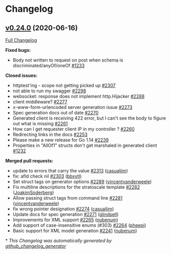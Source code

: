 # Changelog

## [v0.24.0](https://github.com/protodev-site/go-swagger/tree/v0.24.0) (2020-06-16)

[Full Changelog](https://github.com/protodev-site/go-swagger/compare/v0.23.0...v0.24.0)

**Fixed bugs:**

- Body not written to request on post when schema is discriminated/anyOf/oneOf [\#1233](https://github.com/protodev-site/go-swagger/issues/1233)

**Closed issues:**

- httptest'ing - scope not getting picked up [\#2307](https://github.com/protodev-site/go-swagger/issues/2307)
- not able to run my swagger  [\#2298](https://github.com/protodev-site/go-swagger/issues/2298)
- websocket: response does not implement http.Hijacker [\#2288](https://github.com/protodev-site/go-swagger/issues/2288)
- client middleware? [\#2277](https://github.com/protodev-site/go-swagger/issues/2277)
- x-www-form-urlencoded server generation issue [\#2273](https://github.com/protodev-site/go-swagger/issues/2273)
- Spec generation docs out of date [\#2270](https://github.com/protodev-site/go-swagger/issues/2270)
- Generated client is receiving 422 error, but I can't see the body to figure out what is missing [\#2261](https://github.com/protodev-site/go-swagger/issues/2261)
- How can I get requester client IP in my controller ? [\#2260](https://github.com/protodev-site/go-swagger/issues/2260)
- Redirecting links in the docs [\#2253](https://github.com/protodev-site/go-swagger/issues/2253)
- Please make a new release for Go 1.14 [\#2239](https://github.com/protodev-site/go-swagger/issues/2239)
- Properties in "AllOf1" structs don't get marshaled in generated client [\#1232](https://github.com/protodev-site/go-swagger/issues/1232)

**Merged pull requests:**

- update to errors that carry the value [\#2313](https://github.com/protodev-site/go-swagger/pull/2313) ([casualjim](https://github.com/casualjim))
- fix: afld check nil [\#2303](https://github.com/protodev-site/go-swagger/pull/2303) ([bbxytl](https://github.com/bbxytl))
- Set struct tags on generator options [\#2289](https://github.com/protodev-site/go-swagger/pull/2289) ([vincentvanderweele](https://github.com/vincentvanderweele))
- Fix multiline descriptions for the stratoscale template [\#2282](https://github.com/protodev-site/go-swagger/pull/2282) ([JoakimSoderberg](https://github.com/JoakimSoderberg))
- Allow passing struct tags from command line [\#2281](https://github.com/protodev-site/go-swagger/pull/2281) ([vincentvanderweele](https://github.com/vincentvanderweele))
- fix wrong pointer designation [\#2274](https://github.com/protodev-site/go-swagger/pull/2274) ([casualjim](https://github.com/casualjim))
- Update docs for spec generation [\#2271](https://github.com/protodev-site/go-swagger/pull/2271) ([glindsell](https://github.com/glindsell))
- Improvements for XML support [\#2265](https://github.com/protodev-site/go-swagger/pull/2265) ([nubenum](https://github.com/nubenum))
- Add support of case-insensitive enums \(\#303\) [\#2264](https://github.com/protodev-site/go-swagger/pull/2264) ([pheepi](https://github.com/pheepi))
- Basic support for XML model generation [\#2241](https://github.com/protodev-site/go-swagger/pull/2241) ([nubenum](https://github.com/nubenum))



\* *This Changelog was automatically generated by [github_changelog_generator](https://github.com/github-changelog-generator/github-changelog-generator)*

